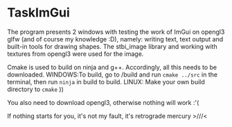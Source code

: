 # TaskImGui

The program presents 2 windows with testing the work of ImGui on opengl3 glfw (and of course my knowledge :D), namely: writing text, text output and built-in tools for drawing shapes. 
The stbi_image library and working with textures from opengl3 were used for the image.

Cmake is used to build on ninja and g++. Accordingly, all this needs to be downloaded.
WINDOWS:To build, go to /build and run `cmake ../src` in the terminal, then run `ninja` in build to build.
LINUX: Make your own build directory to `cmake` ))

You also need to download opengl3, otherwise nothing will work :'(

If nothing starts for you, it's not my fault, it's retrograde mercury >///<
